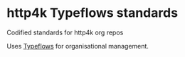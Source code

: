 # http4k Typeflows standards
Codified standards for http4k org repos

Uses [Typeflows](https://typeflows.io) for organisational management.

